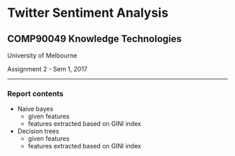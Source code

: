 # Twitter Sentiment Analysis

## COMP90049 Knowledge Technologies

University of Melbourne

Assignment 2 - Sem 1, 2017

---

### Report contents

- Naive bayes
  - given features
  - features extracted based on GINI index
- Decision trees
  - given features
  - features extracted based on GINI index
